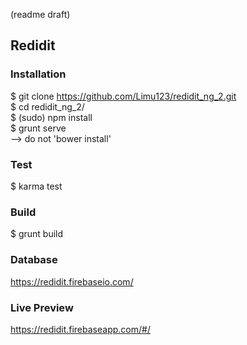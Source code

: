 (readme draft)
## Redidit

### Installation
$ git clone https://github.com/Limu123/redidit_ng_2.git <br>
$ cd redidit_ng_2/ <br>
$ (sudo) npm install <br>
$ grunt serve <br>
--> do not 'bower install'

### Test
$ karma test

### Build
$ grunt build

### Database
https://redidit.firebaseio.com/

### Live Preview
https://redidit.firebaseapp.com/#/
